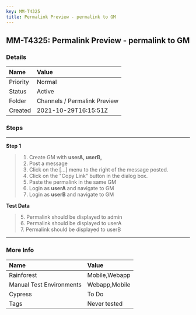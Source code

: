 ```yaml
---
key: MM-T4325
title: Permalink Preview - permalink to GM
---
```


## MM-T4325: Permalink Preview - permalink to GM

### Details

| Name     | Value                        |
| :------- | :--------------------------- |
| Priority | Normal                       |
| Status   | Active                       |
| Folder   | Channels / Permalink Preview |
| Created  | 2021-10-29T16:15:51Z         |

### Steps

<hr/>

**Step 1**

> <article><ol><li>Create GM with <strong>userA, userB,</strong></li><li>Post a message</li><li>Click on the [...] menu to the right of the message posted.</li><li>Click on the "Copy Link" button in the dialog box.</li><li>Paste the permalink in the same GM</li><li>Login as <strong>userA </strong>and navigate to GM</li><li>Login as <strong>userB </strong>and navigate to GM</li></ol></article>

**Test Data**

> <article>5. Permalink should be displayed to admin<br />6. Permalink should be displayed to userA<br />7. Permalink should be displayed to userB</article>

<hr/>

### More Info

| Name                     | Value         |
| :----------------------- | :------------ |
| Rainforest               | Mobile,Webapp |
| Manual Test Environments | Webapp,Mobile |
| Cypress                  | To Do         |
| Tags                     | Never tested  |
